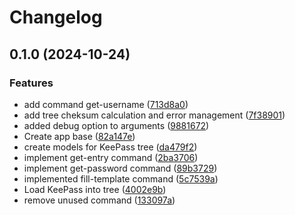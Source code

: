# Changelog

## 0.1.0 (2024-10-24)


### Features

* add command get-username ([713d8a0](https://github.com/Realsnack/kptool/commit/713d8a0133084e0b1b42eb641f6b17791eb9ad1d))
* add tree cheksum calculation and error management ([7f38901](https://github.com/Realsnack/kptool/commit/7f38901356c9e537aaf6123378c3308fb7bd536b))
* added debug option to arguments ([9881672](https://github.com/Realsnack/kptool/commit/98816726ca6023c36a0c4d523cf000c122d9f640))
* Create app base ([82a147e](https://github.com/Realsnack/kptool/commit/82a147e852f7aca9b890e6c3c9da08b4b6db0d7c))
* create models for KeePass tree ([da479f2](https://github.com/Realsnack/kptool/commit/da479f244b45e6c860a2b806182a33881e904a59))
* implement get-entry command ([2ba3706](https://github.com/Realsnack/kptool/commit/2ba3706a0b2573a2dc4cef22e81d4caae968fdf2))
* implement get-password command ([89b3729](https://github.com/Realsnack/kptool/commit/89b3729b2a2b040c2ecb6f840d6ee72507979808))
* implemented fill-template command ([5c7539a](https://github.com/Realsnack/kptool/commit/5c7539a9dba5bef7ab089353e61c7a2cd68da183))
* Load KeePass into tree ([4002e9b](https://github.com/Realsnack/kptool/commit/4002e9bfc4c4c2237ce592c7b13f66a39cfd1407))
* remove unused command ([133097a](https://github.com/Realsnack/kptool/commit/133097a2eb00cae317addb5f03e5ed4fd3ad0531))
